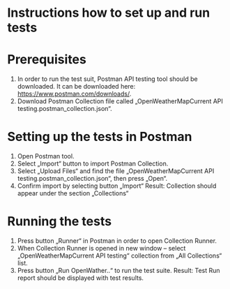# Instructions how to set up and run tests

# Prerequisites

1. In order to run the test suit, Postman API testing tool should be downloaded.
It can be downloaded here: https://www.postman.com/downloads/.
2. Download Postman Collection file called „OpenWeatherMapCurrent API testing.postman_collection.json“.

# Setting up the tests in Postman
1. Open Postman tool.
2. Select „Import“ button to import Postman Collection.
3. Select „Upload Files“ and find the file „OpenWeatherMapCurrent API testing.postman_collection.json“, then press „Open“.
4. Confirm import by selecting button „Import“
Result: Collection should appear under the section „Collections“ 

# Running the tests
1. Press button „Runner“ in Postman in order to open Collection Runner.
2. When Collection Runner is opened in new window – select „OpenWeatherMapCurrent API testing“ collection from „All Collections“ list.
3. Press button „Run OpenWather..“ to run the test suite.
Result: Test Run report should be displayed with test results.
